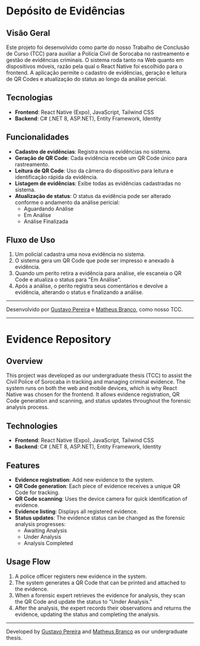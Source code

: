 # Depósito de Evidências

## Visão Geral

Este projeto foi desenvolvido como parte do nosso Trabalho de Conclusão de Curso (TCC) para auxiliar a Polícia Civil de Sorocaba no rastreamento e gestão de evidências criminais. O sistema roda tanto na Web quanto em dispositivos móveis, razão pela qual o React Native foi escolhido para o frontend. A aplicação permite o cadastro de evidências, geração e leitura de QR Codes e atualização do status ao longo da análise pericial.

## Tecnologias

- **Frontend**: React Native (Expo), JavaScript, Tailwind CSS
- **Backend**: C# (.NET 8, ASP.NET), Entity Framework, Identity

## Funcionalidades

- **Cadastro de evidências**: Registra novas evidências no sistema.
- **Geração de QR Code**: Cada evidência recebe um QR Code único para rastreamento.
- **Leitura de QR Code**: Uso da câmera do dispositivo para leitura e identificação rápida da evidência.
- **Listagem de evidências**: Exibe todas as evidências cadastradas no sistema.
- **Atualização de status**: O status da evidência pode ser alterado conforme o andamento da análise pericial:
    - Aguardando Análise
    - Em Análise
    - Análise Finalizada

## Fluxo de Uso

1. Um policial cadastra uma nova evidência no sistema.
2. O sistema gera um QR Code que pode ser impresso e anexado à evidência.
3. Quando um perito retira a evidência para análise, ele escaneia o QR Code e atualiza o status para "Em Análise".
4. Após a análise, o perito registra seus comentários e devolve a evidência, alterando o status e finalizando a análise.

---

Desenvolvido por [Gustavo Pereira](https://github.com/duascaras) e [Matheus Branco](https://github.com/TheMBS7), como nosso TCC.

---

# Evidence Repository

## Overview

This project was developed as our undergraduate thesis (TCC) to assist the Civil Police of Sorocaba in tracking and managing criminal evidence. The system runs on both the web and mobile devices, which is why React Native was chosen for the frontend. It allows evidence registration, QR Code generation and scanning, and status updates throughout the forensic analysis process.

## Technologies

- **Frontend**: React Native (Expo), JavaScript, Tailwind CSS
- **Backend**: C# (.NET 8, ASP.NET), Entity Framework, Identity

## Features

- **Evidence registration**: Add new evidence to the system.
- **QR Code generation**: Each piece of evidence receives a unique QR Code for tracking.
- **QR Code scanning**: Uses the device camera for quick identification of evidence.
- **Evidence listing**: Displays all registered evidence.
- **Status updates**: The evidence status can be changed as the forensic analysis progresses:
    - Awaiting Analysis
    - Under Analysis
    - Analysis Completed

## Usage Flow

1. A police officer registers new evidence in the system.
2. The system generates a QR Code that can be printed and attached to the evidence.
3. When a forensic expert retrieves the evidence for analysis, they scan the QR Code and update the status to "Under Analysis."
4. After the analysis, the expert records their observations and returns the evidence, updating the status and completing the analysis.

---

Developed by [Gustavo Pereira](https://github.com/duascaras) and [Matheus Branco](https://github.com/TheMBS7) as our undergraduate thesis.

